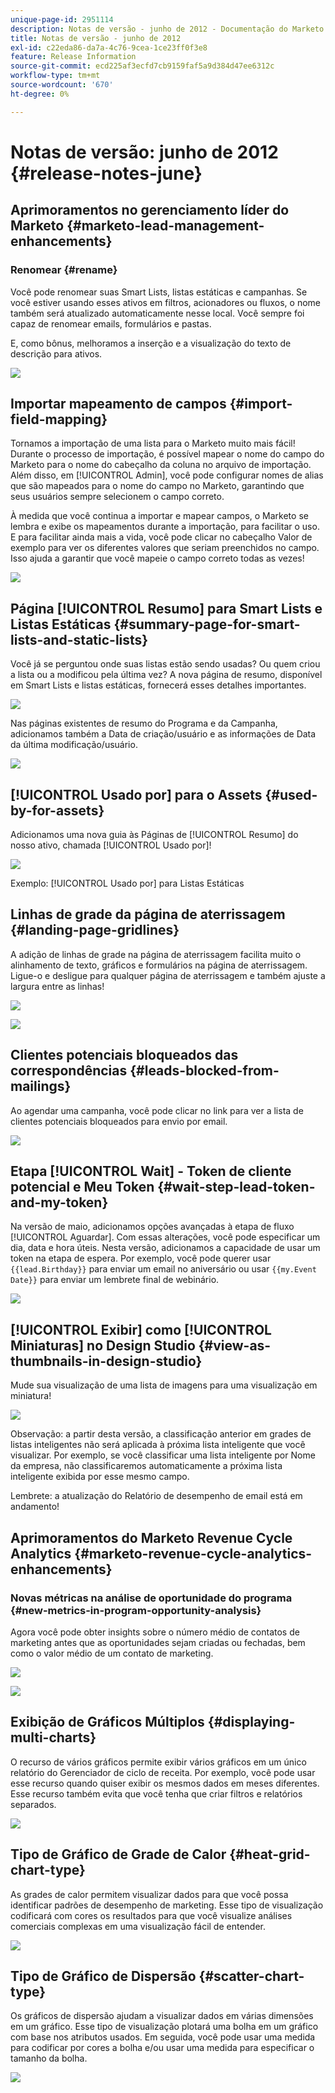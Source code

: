 ```yaml
---
unique-page-id: 2951114
description: Notas de versão - junho de 2012 - Documentação do Marketo - Documentação do produto
title: Notas de versão - junho de 2012
exl-id: c22eda86-da7a-4c76-9cea-1ce23ff0f3e8
feature: Release Information
source-git-commit: ecd225af3ecfd7cb9159faf5a9d384d47ee6312c
workflow-type: tm+mt
source-wordcount: '670'
ht-degree: 0%

---
```


# Notas de versão: junho de 2012 {#release-notes-june}

## Aprimoramentos no gerenciamento líder do Marketo {#marketo-lead-management-enhancements}

### Renomear {#rename}

Você pode renomear suas Smart Lists, listas estáticas e campanhas. Se você estiver usando esses ativos em filtros, acionadores ou fluxos, o nome também será atualizado automaticamente nesse local. Você sempre foi capaz de renomear emails, formulários e pastas.

E, como bônus, melhoramos a inserção e a visualização do texto de descrição para ativos.

![](assets/image2014-9-23-10-3a23-3a10.png)

## Importar mapeamento de campos {#import-field-mapping}

Tornamos a importação de uma lista para o Marketo muito mais fácil! Durante o processo de importação, é possível mapear o nome do campo do Marketo para o nome do cabeçalho da coluna no arquivo de importação. Além disso, em [!UICONTROL Admin], você pode configurar nomes de alias que são mapeados para o nome do campo no Marketo, garantindo que seus usuários sempre selecionem o campo correto.

À medida que você continua a importar e mapear campos, o Marketo se lembra e exibe os mapeamentos durante a importação, para facilitar o uso. E para facilitar ainda mais a vida, você pode clicar no cabeçalho Valor de exemplo para ver os diferentes valores que seriam preenchidos no campo. Isso ajuda a garantir que você mapeie o campo correto todas as vezes!

![](assets/image2014-9-23-10-3a23-3a27.png)

## Página [!UICONTROL Resumo] para Smart Lists e Listas Estáticas {#summary-page-for-smart-lists-and-static-lists}

Você já se perguntou onde suas listas estão sendo usadas? Ou quem criou a lista ou a modificou pela última vez? A nova página de resumo, disponível em Smart Lists e listas estáticas, fornecerá esses detalhes importantes.

![](assets/image2014-9-23-10-3a23-3a40.png)

Nas páginas existentes de resumo do Programa e da Campanha, adicionamos também a Data de criação/usuário e as informações de Data da última modificação/usuário.

![](assets/image2014-9-23-10-3a23-3a54.png)

## [!UICONTROL Usado por] para o Assets {#used-by-for-assets}

Adicionamos uma nova guia às Páginas de [!UICONTROL Resumo] do nosso ativo, chamada [!UICONTROL Usado por]!

![](assets/image2014-9-23-10-3a24-3a5.png)

Exemplo: [!UICONTROL Usado por] para Listas Estáticas

## Linhas de grade da página de aterrissagem {#landing-page-gridlines}

A adição de linhas de grade na página de aterrissagem facilita muito o alinhamento de texto, gráficos e formulários na página de aterrissagem. Ligue-o e desligue para qualquer página de aterrissagem e também ajuste a largura entre as linhas!

![](assets/image2014-9-23-10-3a24-3a19.png)

![](assets/image2014-9-23-10-3a24-3a33.png)

## Clientes potenciais bloqueados das correspondências {#leads-blocked-from-mailings}

Ao agendar uma campanha, você pode clicar no link para ver a lista de clientes potenciais bloqueados para envio por email.

![](assets/image2014-9-23-10-3a24-3a51.png)

## Etapa [!UICONTROL Wait] - Token de cliente potencial e Meu Token {#wait-step-lead-token-and-my-token}

Na versão de maio, adicionamos opções avançadas à etapa de fluxo [!UICONTROL Aguardar]. Com essas alterações, você pode especificar um dia, data e hora úteis. Nesta versão, adicionamos a capacidade de usar um token na etapa de espera. Por exemplo, você pode querer usar `{{lead.Birthday}}` para enviar um email no aniversário ou usar `{{my.Event Date}}` para enviar um lembrete final de webinário.

![](assets/image2014-9-23-10-3a25-3a57.png)

## [!UICONTROL Exibir] como [!UICONTROL Miniaturas] no Design Studio {#view-as-thumbnails-in-design-studio}

Mude sua visualização de uma lista de imagens para uma visualização em miniatura!

![](assets/image2014-9-23-10-3a26-3a13.png)

Observação: a partir desta versão, a classificação anterior em grades de listas inteligentes não será aplicada à próxima lista inteligente que você visualizar. Por exemplo, se você classificar uma lista inteligente por Nome da empresa, não classificaremos automaticamente a próxima lista inteligente exibida por esse mesmo campo.

Lembrete: a atualização do Relatório de desempenho de email está em andamento!

## Aprimoramentos do Marketo Revenue Cycle Analytics {#marketo-revenue-cycle-analytics-enhancements}

### Novas métricas na análise de oportunidade do programa  {#new-metrics-in-program-opportunity-analysis}

Agora você pode obter insights sobre o número médio de contatos de marketing antes que as oportunidades sejam criadas ou fechadas, bem como o valor médio de um contato de marketing.

![](assets/image2014-9-23-10-3a26-3a30.png)

![](assets/image2014-9-23-10-3a26-3a41.png)

## Exibição de Gráficos Múltiplos {#displaying-multi-charts}

O recurso de vários gráficos permite exibir vários gráficos em um único relatório do Gerenciador de ciclo de receita. Por exemplo, você pode usar esse recurso quando quiser exibir os mesmos dados em meses diferentes. Esse recurso também evita que você tenha que criar filtros e relatórios separados.

![](assets/image2014-9-23-10-3a27-3a41.png)

## Tipo de Gráfico de Grade de Calor  {#heat-grid-chart-type}

As grades de calor permitem visualizar dados para que você possa identificar padrões de desempenho de marketing. Esse tipo de visualização codificará com cores os resultados para que você visualize análises comerciais complexas em uma visualização fácil de entender.

![](assets/image2014-9-23-10-3a28-3a21.png)

## Tipo de Gráfico de Dispersão  {#scatter-chart-type}

Os gráficos de dispersão ajudam a visualizar dados em várias dimensões em um gráfico. Esse tipo de visualização plotará uma bolha em um gráfico com base nos atributos usados. Em seguida, você pode usar uma medida para codificar por cores a bolha e/ou usar uma medida para especificar o tamanho da bolha.

![](assets/image2014-9-23-10-3a29-3a7.png)
